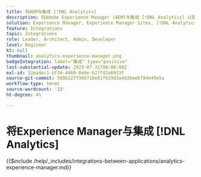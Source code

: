 ```yaml
---
title: 将AEM与集成 [!DNL Analytics]
description: 将Adobe Experience Manager (AEM)与集成 [!DNL Analytics] 以跟踪和分析用户在您网站上的行为。
solution: Experience Manager, Experience Manager Sites, [!DNL Analytics]
feature: Integrations
topic: Integrations
role: Leader, Architect, Admin, Developer
level: Beginner
kt: null
thumbnail: analytics-experience-manager.png
badgeIntegration: label="集成" type="positive"
last-substantial-update: 2023-07-31T00:00:00Z
exl-id: 32ea4ec1-bf34-4469-8e9e-b27f42a6933f
source-git-commit: 509b227f360718e81fb19d3a4d30aebf9de49e5a
workflow-type: tm+mt
source-wordcount: '23'
ht-degree: 4%

---
```


# 将Experience Manager与集成 [!DNL Analytics]

{{$include /help/_includes/integrations-between-applications/analytics-experience-manager.md}}
